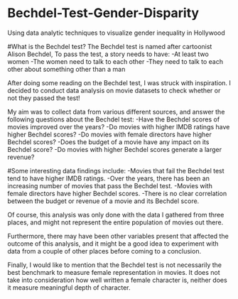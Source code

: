 # Bechdel-Test-Gender-Disparity
Using data analytic techniques to visualize gender inequality in Hollywood

#What is the Bechdel test?
The Bechdel test is named after cartoonist Alison Bechdel, To pass the test, a story needs to have:
-At least two women
-The women need to talk to each other
-They need to talk to each other about something other than a man

After doing some reading on the Bechdel test, I was struck with inspiration. I decided to conduct data analysis on movie datasets to check whether or not they passed the test!

My aim was to collect data from various different sources, and answer the following questions about the Bechdel test:
-Have the Bechdel scores of movies improved over the years?
-Do movies with higher IMDB ratings have higher Bechdel scores?
-Do movies with female directors have higher Bechdel scores?
-Does the budget of a movie have any impact on its Bechdel score?
-Do movies with higher Bechdel scores generate a larger revenue?

#Some interesting data findings include:
-Movies that fail the Bechdel test tend to have higher IMDB ratings.
-Over the years, there has been an increasing number of movies that pass the Bechdel test.
-Movies with female directors have higher Bechdel scores.
-There is no clear correlation between the budget or revenue of a movie and its Bechdel score.

Of course, this analysis was only done with the data I gathered from three places, and might not represent the entire population of movies out there.

Furthermore, there may have been other variables present that affected the outcome of this analysis, 
and it might be a good idea to experiment with data from a couple of other places before coming to a conclusion.

Finally, I would like to mention that the Bechdel test is not necessarily the best benchmark to measure female representation in movies.
It does not take into consideration how well written a female character is, neither does it measure meaningful depth of character.
